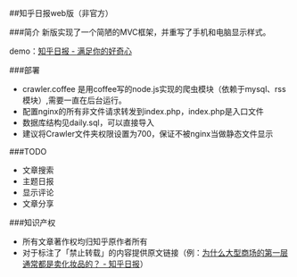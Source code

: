 ##知乎日报web版（非官方）

###简介
新版实现了一个简陋的MVC框架，并重写了手机和电脑显示样式。

demo：[知乎日报 - 满足你的好奇心](http://www.zhihudaily.net/)

###部署

* crawler.coffee 是用coffee写的node.js实现的爬虫模块（依赖于mysql、rss模块）,需要一直在后台运行。
* 配置nginx的所有非文件请求转发到index.php，index.php是入口文件
* 数据库结构见daily.sql，可以直接导入
* 建议将Crawler文件夹权限设置为700，保证不被nginx当做静态文件显示

###TODO

* 文章搜索
* 主题日报
* 显示评论
* 文章分享

###知识产权

* 所有文章著作权均归知乎原作者所有
* 对于标注了「禁止转载」的内容提供原文链接（例：[为什么大型商场的第一层通常都是卖化妆品的？ - 知乎日报](http://www.zhihudaily.net/story/2096)）